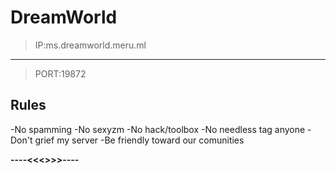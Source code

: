 # DreamWorld

>IP:ms.dreamworld.meru.ml
--------------
>PORT:19872

## Rules

-No spamming
-No sexyzm
-No hack/toolbox
-No needless tag anyone
-Don't grief my server
-Be friendly toward our comunities

**----<<<<Just be a Good Person>>>>----**
